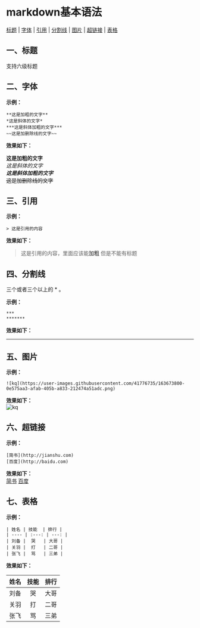 # markdown基本语法

[标题](#1) | [字体](#2) | [引用](#3) | [分割线](#4) | [图片](#5) | [超链接](#6) | [表格](#7)  


## **<a id="1">一、标题**</a>

支持六级标题

## **<a id="2">二、字体**</a>

**示例：**
```
**这是加粗的文字**
*这是斜体的文字*
***这是斜体加粗的文字***
~~这是加删除线的文字~~
```

**效果如下：**  

**这是加粗的文字**  
*这是斜体的文字*  
***这是斜体加粗的文字***  
~~这是加删除线的文字~~  

## **<a id="3">三、引用**</a>

**示例：**

```
> 这是引用的内容
```

**效果如下：**  

> 这是引用的内容，里面应该能**加粗**
> 但是不能有标题

## **<a id="4">四、分割线**</a>

三个或者三个以上的 * 。

**示例：**

```
***
*******
```  

**效果如下：**  

*******

## **<a id="5">五、图片**</a>

**示例：**  
```
![kq](https://user-images.githubusercontent.com/41776735/163673800-0e575aa3-afab-405b-a833-212474a51adc.png)
```

**效果如下：**  
![kq](https://user-images.githubusercontent.com/41776735/163673800-0e575aa3-afab-405b-a833-212474a51adc.png)

## **<a id="6">六、超链接**</a>

**示例：**  
```
[简书](http://jianshu.com)
[百度](http://baidu.com)
```

**效果如下：**  
[简书](http://jianshu.com)
[百度](http://baidu.com)  

## **<a id="7">七、表格**</a>

**示例：**  
```
| 姓名 | 技能  | 排行 |
| ---- | :---: | ---: |
| 刘备 |  哭   | 大哥 |
| 关羽 |  打   | 二哥 |
| 张飞 |  骂   | 三弟 |
```

**效果如下：**  

| 姓名 | 技能  | 排行 |
| ---- | :---: | ---: |
| 刘备 |  哭   | 大哥 |
| 关羽 |  打   | 二哥 |
| 张飞 |  骂   | 三弟 |